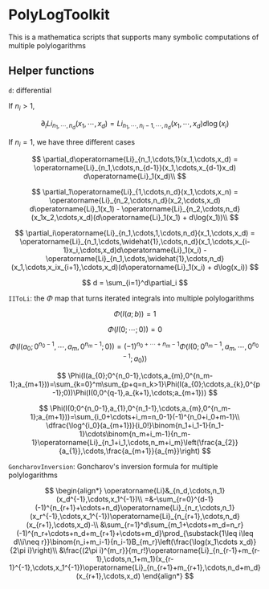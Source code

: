 # PolyLogToolkit

This is a mathematica scripts that supports many symbolic computations of multiple polylogarithms

## Helper functions

`d`: differential

If $n_i > 1$,

$$
\partial_i Li_{n_1,\cdots,n_d}(x_1,\cdots,x_d)=Li_{n_1,\cdots,n_i-1,\cdots,n_d}(x_1,\cdots,x_d) d\log(x_i)
$$

If $n_i = 1$, we have three different cases

$$
\partial_d\operatorname{Li}_{n_1,\cdots,1}(x_1,\cdots,x_d) = \operatorname{Li}_{n_1,\cdots,n_{d-1}}(x_1,\cdots,x_{d-1}x_d) d\operatorname{Li}_1(x_d)\\
$$

$$
\partial_1\operatorname{Li}_{1,\cdots,n_d}(x_1,\cdots,x_n) = \operatorname{Li}_{n_2,\cdots,n_d}(x_2,\cdots,x_d) d\operatorname{Li}_1(x_1) - \operatorname{Li}_{n_2,\cdots,n_d}(x_1x_2,\cdots,x_d)(d\operatorname{Li}_1(x_1) + d\log(x_1))\\
$$

$$
\partial_i\operatorname{Li}_{n_1,\cdots,1,\cdots,n_d}(x_1,\cdots,x_d) = \operatorname{Li}_{n_1,\cdots,\widehat{1},\cdots,n_d}(x_1,\cdots,x_{i-1}x_i,\cdots,x_d)d\operatorname{Li}_1(x_i) - \operatorname{Li}_{n_1,\cdots,\widehat{1},\cdots,n_d}(x_1,\cdots,x_ix_{i+1},\cdots,x_d)(d\operatorname{Li}_1(x_i) + d\log(x_i))
$$

$$
d = \sum_{i=1}^d\partial_i
$$

`IIToLi`: the $\Phi$ map that turns iterated integrals into multiple polylogarithms

$$\Phi(I(a; b)) = 1$$

$$\Phi(I(0; \cdots; 0)) = 0$$

$$
\Phi(I(a_{0};0^{n_0-1},\cdots,a_{m},0^{n_m-1};0))=(-1)^{n_0+\cdots+n_m-1}\Phi(I(0;0^{n_m-1},a_{m},\cdots,0^{n_0-1};a_{0}))
$$

$$
\Phi(I(a_{0};0^{n_0-1},\cdots,a_{m},0^{n_m-1};a_{m+1}))=\sum_{k=0}^m\sum_{p+q=n_k>1}\Phi(I(a_{0};\cdots,a_{k},0^{p-1};0))\Phi(I(0,0^{q-1},a_{k+1},\cdots;a_{m+1}))
$$

$$
\Phi(I(0;0^{n_0-1},a_{1},0^{n_1-1},\cdots,a_{m},0^{n_m-1};a_{m+1}))=\sum_{i_0+\cdots+i_m=n_0-1}(-1)^{n_0+i_0+m-1}\\
\dfrac{\log^{i_0}(a_{m+1})}{i_0!}\binom{n_1+i_1-1}{n_1-1}\cdots\binom{n_m+i_m-1}{n_m-1}\operatorname{Li}_{n_1+i_1,\cdots,n_m+i_m}\left(\frac{a_{2}}{a_{1}},\cdots,\frac{a_{m+1}}{a_{m}}\right)
$$

`GoncharovInversion`: Goncharov's inversion formula for multiple polylogarithms

$$
\begin{align*}
\operatorname{Li}&_{n_d,\cdots,n_1}(x_d^{-1},\cdots,x_1^{-1})\\
=&-\sum_{r=0}^{d-1}(-1)^{n_{r+1}+\cdots+n_d}\operatorname{Li}_{n_r,\cdots,n_1}(x_r^{-1},\cdots,x_1^{-1})\operatorname{Li}_{n_{r+1},\cdots,n_d}(x_{r+1},\cdots,x_d)-\\
&\sum_{r=1}^d\sum_{m_1+\cdots+m_d=n_r}(-1)^{n_r+\cdots+n_d+m_{r+1}+\cdots+m_d}\prod_{\substack{1\leq i\leq d\\i\neq r}}\binom{n_i+m_i-1}{n_i-1}B_{m_r}\left(\frac{\log(x_1\cdots x_d)}{2\pi i}\right)\\
&\frac{(2\pi i)^{m_r}}{m_r!}\operatorname{Li}_{n_{r-1}+m_{r-1},\cdots,n_1+m_1}(x_{r-1}^{-1},\cdots,x_1^{-1})\operatorname{Li}_{n_{r+1}+m_{r+1},\cdots,n_d+m_d}(x_{r+1},\cdots,x_d)
\end{align*}
$$